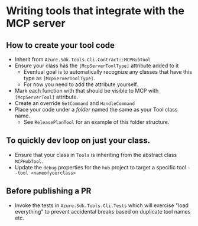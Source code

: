 # Writing tools that integrate with the MCP server

## How to create your tool code

- Inherit from `Azure.Sdk.Tools.Cli.Contract::MCPHubTool`
- Ensure your class has the `[McpServerToolType]` attribute added to it
  - Eventual goal is to automatically recognize any classes that have this type as `[McpServerToolType]`.
  - For now you need to add the attribute yourself.
- Mark each function with that should be visible to MCP with `[McpServerTool]` attribute.
- Create an override `GetCommand` and `HandleCommand`
- Place your code under a _folder_ named the same as your Tool class name.
  - See `ReleasePlanTool` for an example of this folder structure.

## To quickly dev loop on just your class.

- Ensure that your class in `Tools` is inheriting from the abstract class `MCPHubTool.`
- Update the `debug` properties for the `hub` project to target a specific tool `--tool <nameofyourclass>`

## Before publishing a PR

- Invoke the tests in `Azure.Sdk.Tools.Cli.Tests` which will exercise "load everything" to prevent accidental breaks based on duplicate tool names etc.
